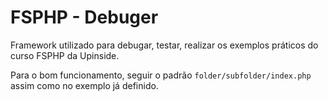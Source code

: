 # FSPHP - Debuger

Framework utilizado para debugar, testar, realizar os exemplos práticos do curso FSPHP da Upinside.

Para o bom funcionamento, seguir o padrão `folder/subfolder/index.php` assim como no exemplo já definido.